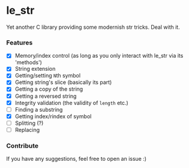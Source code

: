 # le_str

Yet another C library providing some modernish str tricks. Deal with it.

### Features
- [x] Memory/index control (as long as you only interact with le_str via its 'methods')
- [x] String extension
- [x] Getting/setting `N`th symbol
- [x] Getting string's slice (basically its part)
- [x] Getting a copy of the string
- [x] Getting a reversed string
- [x] Integrity validation (the validity of `length` etc.)
- [ ] Finding a substring
- [x] Getting index/rindex of symbol
- [ ] Splitting (?)
- [ ] Replacing

### Contribute
If you have any suggestions, feel free to open an issue :)
